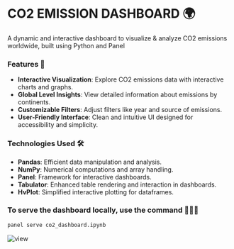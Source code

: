 # CO2 EMISSION DASHBOARD 🌍

A dynamic and interactive dashboard to visualize & analyze CO2 emissions worldwide, built using Python and Panel

### Features 🚀

- **Interactive Visualization**: Explore CO2 emissions data with interactive charts and graphs.
- **Global Level Insights**: View detailed information about emissions by continents.
- **Customizable Filters**: Adjust filters like year and source of emissions.
- **User-Friendly Interface**: Clean and intuitive UI designed for accessibility and simplicity.

### Technologies Used 🛠️

- **Pandas**: Efficient data manipulation and analysis.
- **NumPy**: Numerical computations and array handling.
- **Panel**: Framework for interactive dashboards.
- **Tabulator**: Enhanced table rendering and interaction in dashboards.
- **HvPlot**: Simplified interactive plotting for dataframes.

### To serve the dashboard locally, use the command 🧑🏻‍💻
```bash
panel serve co2_dashboard.ipynb
```

![view](https://github.com/user-attachments/assets/b3228a7f-c270-4424-bd6a-fba07f9f4400)